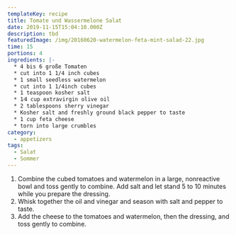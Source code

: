 ```yaml
---
templateKey: recipe
title: Tomate und Wassermelone Salat
date: 2019-11-15T15:04:10.000Z
description: tbd
featuredImage: /img/20160620-watermelon-feta-mint-salad-22.jpg
time: 15
portions: 4
ingredients: |-
  * 4 bis 6 große Tomaten
  * cut into 1 1/4­ inch cubes
  * 1 small seedless watermelon
  * cut into 1 1/4­inch cubes
  * 1 teaspoon kosher salt
  * 1⁄4 cup extra­virgin olive oil
  * 2 tablespoons sherry vinegar
  * Kosher salt and freshly ground black pepper to taste
  * 1 cup feta cheese
  * torn into large crumbles
category:
  - appetizers
tags:
  - Salat
  - Sommer
---
```


1. Combine the cubed tomatoes and watermelon in a large, nonreactive bowl and toss gently to combine. Add salt and let stand 5 to 10 minutes while you prepare the dressing.
2. Whisk together the oil and vinegar and season with salt and pepper to taste.
3. Add the cheese to the tomatoes and watermelon, then the dressing, and toss gently to combine.
